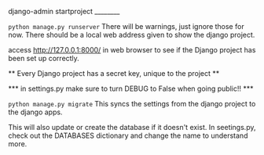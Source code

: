 django-admin startproject ________

```python manage.py runserver```
There will be warnings, just ignore those for now. There should be a local web address given to show the django project.

access http://127.0.0.1:8000/ in web browser to see if the Django project has been set up correctly.

** Every Django project has a secret key, unique to the project **

*** in settings.py make sure to turn DEBUG to False when going public!! ***

```python manage.py migrate```
This syncs the settings from the django project to the django apps. 

This will also update or create the database if it doesn't exist. In seetings.py, check out the DATABASES dictionary and change the name to understand more.